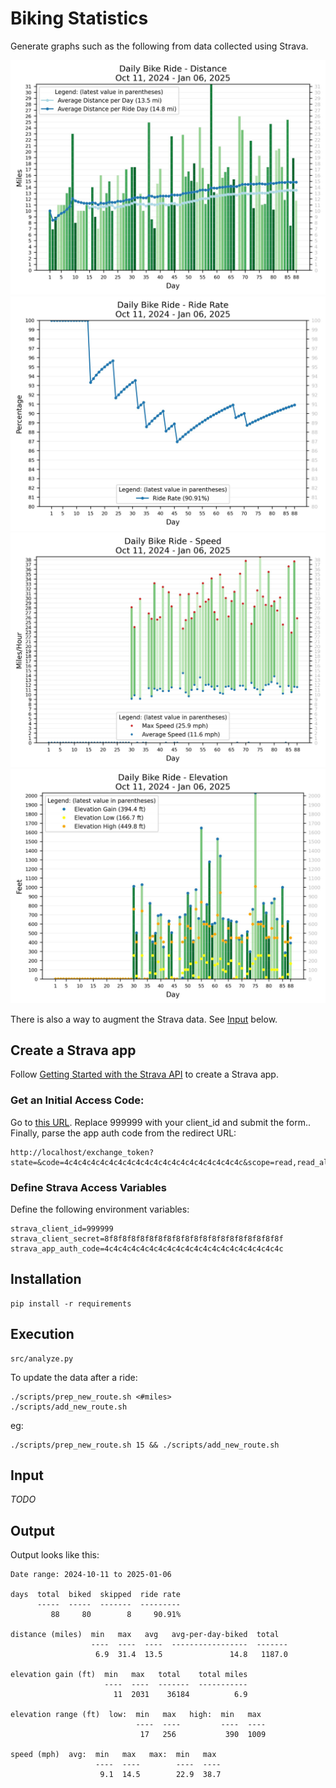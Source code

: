 # Biking Statistics

Generate graphs such as the following from data collected using Strava.

![Daily Bike Ride - Distance](output/Distance.jpg)
![Daily Bike Ride - Ride Rate](output/RideRate.jpg)
![Daily Bike Ride - Speed](output/Speed.jpg)
![Daily Bike Ride - Elevation Gain](output/Elevation.jpg)

There is also a way to augment the Strava data.  See <a href="#input">Input</a> below.


## Create a Strava app

Follow [Getting Started with the Strava API](https://developers.strava.com/docs/getting-started/)
to create a Strava app.


### Get an Initial Access Code:

Go to [this URL](http://www.strava.com/oauth/authorize?client_id=999999&response_type=code&redirect_uri=http://localhost/exchange_token&approval_prompt=force&scope=read_all,activity:read).
Replace 999999 with your client_id and submit the form..
Finally, parse the app auth code from the redirect URL:

    http://localhost/exchange_token?state=&code=4c4c4c4c4c4c4c4c4c4c4c4c4c4c4c4c4c4c4c4c&scope=read,read_all


### Define Strava Access Variables

Define the following environment variables:

    strava_client_id=999999
    strava_client_secret=8f8f8f8f8f8f8f8f8f8f8f8f8f8f8f8f8f8f8f8f
    strava_app_auth_code=4c4c4c4c4c4c4c4c4c4c4c4c4c4c4c4c4c4c4c4c


## Installation

    pip install -r requirements


## Execution

    src/analyze.py

To update the data after a ride:

    ./scripts/prep_new_route.sh <#miles>
    ./scripts/add_new_route.sh

eg:

    ./scripts/prep_new_route.sh 15 && ./scripts/add_new_route.sh


## Input
<a name="input"></a>

*TODO*


## Output

Output looks like this:

    Date range: 2024-10-11 to 2025-01-06

    days  total  biked  skipped  ride rate
          -----  -----  -------  ---------
             88     80        8     90.91%

    distance (miles)  min   max   avg   avg-per-day-biked  total
                      ----  ----  ----  -----------------  -------
                       6.9  31.4  13.5               14.8   1187.0

    elevation gain (ft)  min   max   total    total miles
                         ----  ----  -------  -----------
                           11  2031    36184          6.9

    elevation range (ft)  low:  min   max   high:  min   max
                                ----  ----         ----  ----
                                 17   256           390  1009

    speed (mph)  avg:  min   max   max:  min   max
                       ----  ----        ----  ----
                        9.1  14.5        22.9  38.7
